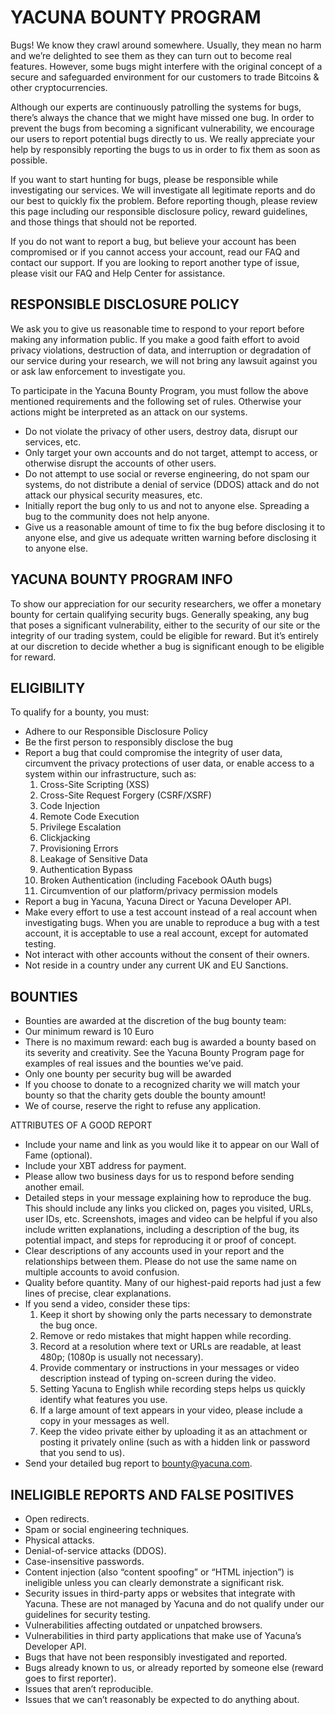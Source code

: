 # YACUNA BOUNTY PROGRAM

Bugs! We know they crawl around somewhere. Usually, they mean no harm and we’re delighted to see them as they can turn out to become real features. However, some bugs might interfere with the original concept of a secure and safeguarded environment for our customers to trade Bitcoins & other cryptocurrencies.

Although our experts are continuously patrolling the systems for bugs, there’s always the chance that we might have missed one bug. In order to prevent the bugs from becoming a significant vulnerability, we encourage our users to report potential bugs directly to us. We really appreciate your help by responsibly reporting the bugs to us in order to fix them as soon as possible.

If you want to start hunting for bugs, please be responsible while investigating our services. We will investigate all legitimate reports and do our best to quickly fix the problem. Before reporting though, please review this page including our responsible disclosure policy, reward guidelines, and those things that should not be reported.

If you do not want to report a bug, but believe your account has been compromised or if you cannot access your account, read our FAQ and contact our support. If you are looking to report another type of issue, please visit our FAQ and Help Center for assistance.

## RESPONSIBLE DISCLOSURE POLICY

We ask you to give us reasonable time to respond to your report before making any information public. If you make a good faith effort to avoid privacy violations, destruction of data, and interruption or degradation of our service during your research, we will not bring any lawsuit against you or ask law enforcement to investigate you.

To participate in the Yacuna Bounty Program, you must follow the above mentioned requirements and the following set of rules. Otherwise your actions might be interpreted as an attack on our systems.

* Do not violate the privacy of other users, destroy data, disrupt our services, etc.
* Only target your own accounts and do not target, attempt to access, or otherwise disrupt the accounts of other users.
* Do not attempt to use social or reverse engineering, do not spam our systems, do not distribute a denial of service (DDOS) attack and do not attack our physical security measures, etc.
* Initially report the bug only to us and not to anyone else. Spreading a bug to the community does not help anyone.
* Give us a reasonable amount of time to fix the bug before disclosing it to anyone else, and give us adequate written warning before disclosing it to anyone else.

## YACUNA BOUNTY PROGRAM INFO

To show our appreciation for our security researchers, we offer a monetary bounty for certain qualifying security bugs. Generally speaking, any bug that poses a significant vulnerability, either to the security of our site or the integrity of our trading system, could be eligible for reward. But it’s entirely at our discretion to decide whether a bug is significant enough to be eligible for reward.

## ELIGIBILITY

To qualify for a bounty, you must:

* Adhere to our Responsible Disclosure Policy
* Be the first person to responsibly disclose the bug
* Report a bug that could compromise the integrity of user data, circumvent the privacy protections of user data, or enable access to a system within our infrastructure, such as:
  1. Cross-Site Scripting (XSS)
  2. Cross-Site Request Forgery (CSRF/XSRF)
  3. Code Injection
  4. Remote Code Execution
  5. Privilege Escalation
  6. Clickjacking
  7. Provisioning Errors
  8. Leakage of Sensitive Data
  9. Authentication Bypass
  10. Broken Authentication (including Facebook OAuth bugs)
  11. Circumvention of our platform/privacy permission models
* Report a bug in Yacuna, Yacuna Direct or Yacuna Developer API.
* Make every effort to use a test account instead of a real account when investigating bugs. When you are unable to reproduce a bug with a test account, it is acceptable to use a real account, except for automated testing.
* Not interact with other accounts without the consent of their owners.
* Not reside in a country under any current UK and EU Sanctions.

## BOUNTIES

* Bounties are awarded at the discretion of the bug bounty team:
* Our minimum reward is 10 Euro
* There is no maximum reward: each bug is awarded a bounty based on its severity and creativity. See the Yacuna Bounty Program page for examples of real issues and the bounties we’ve paid.
* Only one bounty per security bug will be awarded
* If you choose to donate to a recognized charity we will match your bounty so that the charity gets double the bounty amount!
* We of course, reserve the right to refuse any application.

ATTRIBUTES OF A GOOD REPORT

* Include your name and link as you would like it to appear on our Wall of Fame (optional).
* Include your XBT address for payment.
* Please allow two business days for us to respond before sending another email.
* Detailed steps in your message explaining how to reproduce the bug. This should include any links you clicked on, pages you visited, URLs, user IDs, etc. Screenshots, images and video can be helpful if you also include written explanations, including a description of the bug, its potential impact, and steps for reproducing it or proof of concept.
* Clear descriptions of any accounts used in your report and the relationships between them. Please do not use the same name on multiple accounts to avoid confusion.
* Quality before quantity. Many of our highest-paid reports had just a few lines of precise, clear explanations.
* If you send a video, consider these tips:
  1. Keep it short by showing only the parts necessary to demonstrate the bug once.
  2. Remove or redo mistakes that might happen while recording.
  3. Record at a resolution where text or URLs are readable, at least 480p; (1080p is usually not necessary).
  4. Provide commentary or instructions in your messages or video description instead of typing on-screen during the video.
  5. Setting Yacuna to English while recording steps helps us quickly identify what features you use.
  6. If a large amount of text appears in your video, please include a copy in your messages as well.
  7. Keep the video private either by uploading it as an attachment or posting it privately online (such as with a hidden link or password that you send to us).
* Send your detailed bug report to bounty@yacuna.com.

## INELIGIBLE REPORTS AND FALSE POSITIVES

* Open redirects.
* Spam or social engineering techniques.
* Physical attacks.
* Denial-of-service attacks (DDOS).
* Case-insensitive passwords.
* Content injection (also “content spoofing” or “HTML injection”) is ineligible unless you can clearly demonstrate a significant risk.
* Security issues in third-party apps or websites that integrate with Yacuna. These are not managed by Yacuna and do not qualify under our guidelines for security testing.
* Vulnerabilities affecting outdated or unpatched browsers.
* Vulnerabilities in third party applications that make use of Yacuna’s Developer API.
* Bugs that have not been responsibly investigated and reported.
* Bugs already known to us, or already reported by someone else (reward goes to first reporter).
* Issues that aren’t reproducible.
* Issues that we can’t reasonably be expected to do anything about.
